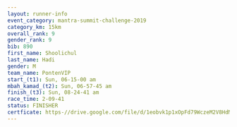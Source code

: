 ```yaml
---
layout: runner-info 
event_category: mantra-summit-challenge-2019 
category_km: 15km 
overall_rank: 9
gender_rank: 9
bib: 890
first_name: Shoolichul
last_name: Hadi
gender: M
team_name: PontenVIP
start_(t1): Sun, 06-15-00 am
mbah_kamad_(t2): Sun, 06-57-45 am
finish_(t3): Sun, 08-24-41 am
race_time: 2-09-41
status: FINISHER
certficate: https-//drive.google.com/file/d/1eobvk1p1xOpFd79WczeM2V8HdMOJsUOH/view?usp=sharing
---
```

